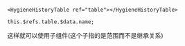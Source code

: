 ```vue
<HygieneHistoryTable ref="table"></HygieneHistoryTable>
```
```
this.$refs.table.$data.name;
```

这样就可以使用子组件(这个子指的是范围而不是继承关系)